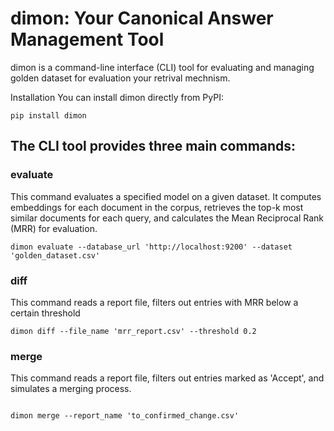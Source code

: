 # dimon: Your Canonical Answer Management Tool
dimon is a command-line interface (CLI) tool for evaluating and managing golden dataset for evaluation your retrival mechnism.

Installation
You can install dimon directly from PyPI:

```
pip install dimon
```



## The CLI tool provides three main commands:

### evaluate
This command evaluates a specified model on a given dataset. It computes embeddings for each document in the corpus, retrieves the top-k most similar documents for each query, and calculates the Mean Reciprocal Rank (MRR) for evaluation.

```
dimon evaluate --database_url 'http://localhost:9200' --dataset 'golden_dataset.csv'

```

### diff
This command reads a report file, filters out entries with MRR below a certain threshold

```
dimon diff --file_name 'mrr_report.csv' --threshold 0.2

```

### merge
This command reads a report file, filters out entries marked as 'Accept', and simulates a merging process.

```

dimon merge --report_name 'to_confirmed_change.csv'


```
